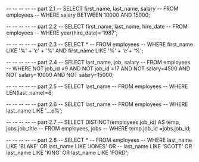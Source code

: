 -- -- -- -- -- part 2.1
-- SELECT first_name, last_name, salary
-- FROM employees
-- WHERE salary BETWEEN 10000 AND 15000;





-- -- -- -- -- part 2.2
-- SELECT first_name, last_name, hire_date
-- FROM employees
-- WHERE year(hire_date)='1987';


-- -- -- -- -- part 2.3
-- SELECT *
-- FROM employees
-- WHERE first_name LIKE '%' + 'c' + '%' AND first_name LIKE '%' + 'e'+ '%';





-- -- -- -- -- part 2.4
-- SELECT last_name, job, salary
-- FROM employees
-- WHERE NOT job_id =9 AND NOT job_id =17 AND NOT salary=4500 AND NOT salary=10000 AND NOT salary=15000;




-- -- -- -- -- part 2.5
-- SELECT last_name
-- FROM employees
-- WHERE LEN(last_name)=6;





-- -- -- -- -- part 2.6
-- SELECT last_name
-- FROM employees
-- WHERE last_name LIKE '__e%';



-- -- -- -- -- part 2.7
-- SELECT DISTINCT(employees.job_id) AS temp, jobs.job_title
-- FROM employees, jobs
-- WHERE temp.job_id =jobs.job_id;



-- -- -- -- -- part 2.8
-- SELECT *
-- FROM employees
-- WHERE last_name LIKE 'BLAKE' OR last_name LIKE 'JONES' OR 
-- last_name LIKE 'SCOTT' OR last_name LIKE 'KING' OR last_name LIKE 'FORD';






